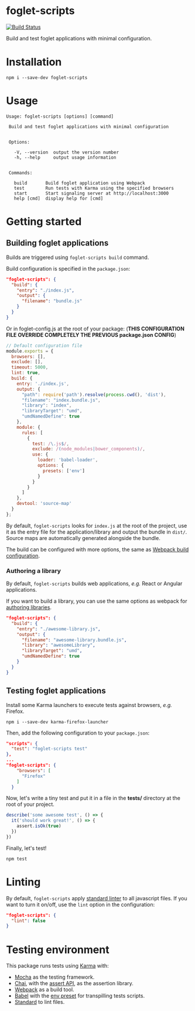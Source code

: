 # foglet-scripts
[![Build Status](https://travis-ci.org/RAN3D/foglet-scripts.svg?branch=master)](https://travis-ci.org/RAN3D/foglet-scripts)

Build and test foglet applications with minimal configuration.

# Installation

```
npm i --save-dev foglet-scripts
```

# Usage

```
Usage: foglet-scripts [options] [command]

 Build and test foglet applications with minimal configuration


 Options:

   -V, --version  output the version number
   -h, --help     output usage information


 Commands:

   build       Build foglet application using Webpack
   test        Run tests with Karma using the specified browsers
   start       Start signaling server at http://localhost:3000
   help [cmd]  display help for [cmd]
```

# Getting started

## Building foglet applications

Builds are triggered using `foglet-scripts build` command.

Build configuration is specified in the `package.json`:

```json
"foglet-scripts": {
  "build": {
    "entry": "./index.js",
    "output": {
      "filename": "bundle.js"
    }
  }
}
```

Or in foglet-config.js at the root of your package:
(**THIS CONFIGURATION FILE OVERRIDE COMPLETELY THE PREVIOUS package.json CONFIG**) 
```js
// Default configuration file
module.exports = {
  browsers: [],
  exclude: [],
  timeout: 5000,
  lint: true,
  build: {
    entry: './index.js',
    output: {
      "path": require('path').resolve(process.cwd(), 'dist'),
      "filename": "index.bundle.js",
      "library": "index",
      "libraryTarget": "umd",
      "umdNamedDefine": true
    },
    module: {
      rules: [
        {
          test: /\.js$/,
          exclude: /(node_modules|bower_components)/,
          use: {
            loader: 'babel-loader',
            options: {
              presets: ['env']
            }
          }
        }
      ]
    },
    devtool: 'source-map'
  }
};
```

By default, `foglet-scripts` looks for `index.js` at the root of the project, use it
as the entry file for the application/library and output the bundle in `dist/`.
Source maps are automatically generated alongside the bundle.

The build can be configured with more options, the same as [Webpack build configuration](https://webpack.js.org/configuration/).

### Authoring a library

By default, `foglet-scripts` builds web applications, *e.g.* React or Angular applications.

If you want to build a library, you can use the same options as webpack for [authoring libraries](https://webpack.js.org/guides/author-libraries/).


```json
"foglet-scripts": {
  "build": {
    "entry": "./awesome-library.js",
    "output": {
      "filename": "awesome-library.bundle.js",
      "library": "awesomeLibrary",
      "libraryTarget": "umd",
      "umdNamedDefine": true
    }
  }
}
```

## Testing foglet applications

Install some Karma launchers to execute tests against browsers, *e.g.* Firefox.

```
npm i --save-dev karma-firefox-launcher
```

Then, add the following configuration to your `package.json`:

```json
"scripts": {
  "test": "foglet-scripts test"
},
...
"foglet-scripts": {
    "browsers": [
      "Firefox"
    ]
  }
```

Now, let's write a tiny test and put it in a file in the **tests/** directory at the root of your project.
```javascript
describe('some awesome test', () => {
  it('should work great!', () => {
    assert.isOk(true)
  })
})
```

Finally, let's test!
```
npm test
```

# Linting

By default, `foglet-scripts` apply [standard linter](https://standardjs.com/) to all javascript files.
If you want to turn it on/off, use the `lint` option in the configuration:

```json
"foglet-scripts": {
  "lint": false
}
```

# Testing environment

This package runs tests using [Karma](https://karma-runner.github.io/1.0/index.html) with:

* [Mocha](https://mochajs.org/) as the testing framework.
* [Chai](http://chaijs.com/), with the [assert API](http://chaijs.com/api/assert/), as the assertion library.
* [Webpack](https://webpack.js.org/) as a build tool.
* [Babel](https://babeljs.io/) with the [env preset](https://github.com/babel/babel-preset-env) for transpilling tests scripts.
* [Standard](https://standardjs.com/) to lint files.
